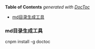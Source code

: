 <!-- START doctoc generated TOC please keep comment here to allow auto update -->
<!-- DON'T EDIT THIS SECTION, INSTEAD RE-RUN doctoc TO UPDATE -->
**Table of Contents**  *generated with [DocToc](https://github.com/thlorenz/doctoc)*

- [md目录生成工具](#md%E7%9B%AE%E5%BD%95%E7%94%9F%E6%88%90%E5%B7%A5%E5%85%B7)

<!-- END doctoc generated TOC please keep comment here to allow auto update -->

### md目录生成工具
cnpm install -g doctoc
